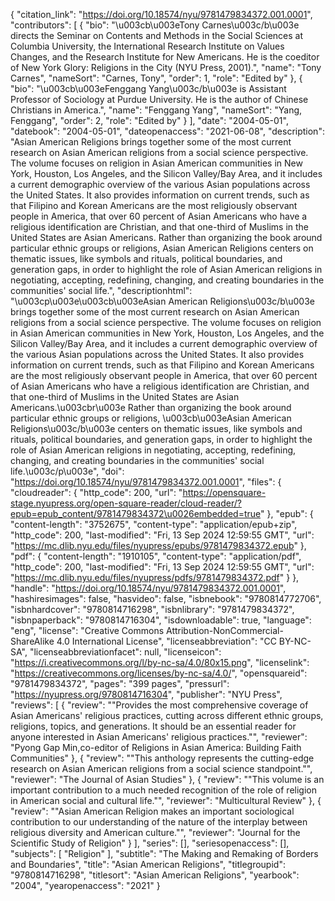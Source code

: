 {
   "citation_link": "https://doi.org/10.18574/nyu/9781479834372.001.0001",
   "contributors": [
     {
       "bio": "\u003cb\u003eTony Carnes\u003c/b\u003e directs the Seminar on Contents and Methods in the Social Sciences at Columbia University, the International Research Institute on Values Changes, and the Research Institute for New Americans. He is the coeditor of New York Glory: Religions in the City (NYU Press, 2001).",
       "name": "Tony Carnes",
       "nameSort": "Carnes, Tony",
       "order": 1,
       "role": "Edited by"
     },
     {
       "bio": "\u003cb\u003eFenggang Yang\u003c/b\u003e is Assistant Professor of Sociology at Purdue University. He is the author of Chinese Christians in America.",
       "name": "Fenggang Yang",
       "nameSort": "Yang, Fenggang",
       "order": 2,
       "role": "Edited by"
     }
   ],
   "date": "2004-05-01",
   "datebook": "2004-05-01",
   "dateopenaccess": "2021-06-08",
   "description": "Asian American Religions brings together some of the most current research on Asian American religions from a social science perspective. The volume focuses on religion in Asian American communities in New York, Houston, Los Angeles, and the Silicon Valley/Bay Area, and it includes a current demographic overview of the various Asian populations across the United States. It also provides information on current trends, such as that Filipino and Korean Americans are the most religiously observant people in America, that over 60 percent of Asian Americans who have a religious identification are Christian, and that one-third of Muslims in the United States are Asian Americans. Rather than organizing the book around particular ethnic groups or religions, Asian American Religions centers on thematic issues, like symbols and rituals, political boundaries, and generation gaps, in order to highlight the role of Asian American religions in negotiating, accepting, redefining, changing, and creating boundaries in the communities' social life.",
   "descriptionhtml": "\u003cp\u003e\u003cb\u003eAsian American Religions\u003c/b\u003e brings together some of the most current research on Asian American religions from a social science perspective. The volume focuses on religion in Asian American communities in New York, Houston, Los Angeles, and the Silicon Valley/Bay Area, and it includes a current demographic overview of the various Asian populations across the United States. It also provides information on current trends, such as that Filipino and Korean Americans are the most religiously observant people in America, that over 60 percent of Asian Americans who have a religious identification are Christian, and that one-third of Muslims in the United States are Asian Americans.\u003cbr\u003e Rather than organizing the book around particular ethnic groups or religions, \u003cb\u003eAsian American Religions\u003c/b\u003e centers on thematic issues, like symbols and rituals, political boundaries, and generation gaps, in order to highlight the role of Asian American religions in negotiating, accepting, redefining, changing, and creating boundaries in the communities' social life.\u003c/p\u003e",
   "doi": "https://doi.org/10.18574/nyu/9781479834372.001.0001",
   "files": {
     "cloudreader": {
       "http_code": 200,
       "url": "https://opensquare-stage.nyupress.org/open-square-reader/cloud-reader/?epub=epub_content/9781479834372\u0026embedded=true"
     },
     "epub": {
       "content-length": "3752675",
       "content-type": "application/epub+zip",
       "http_code": 200,
       "last-modified": "Fri, 13 Sep 2024 12:59:55 GMT",
       "url": "https://mc.dlib.nyu.edu/files/nyupress/epubs/9781479834372.epub"
     },
     "pdf": {
       "content-length": "1910105",
       "content-type": "application/pdf",
       "http_code": 200,
       "last-modified": "Fri, 13 Sep 2024 12:59:55 GMT",
       "url": "https://mc.dlib.nyu.edu/files/nyupress/pdfs/9781479834372.pdf"
     }
   },
   "handle": "https://doi.org/10.18574/nyu/9781479834372.001.0001",
   "hashiresimages": false,
   "hasvideo": false,
   "isbnebook": "9780814772706",
   "isbnhardcover": "9780814716298",
   "isbnlibrary": "9781479834372",
   "isbnpaperback": "9780814716304",
   "isdownloadable": true,
   "language": "eng",
   "license": "Creative Commons Attribution-NonCommercial-ShareAlike 4.0 International License",
   "licenseabbreviation": "CC BY-NC-SA",
   "licenseabbreviationfacet": null,
   "licenseicon": "https://i.creativecommons.org/l/by-nc-sa/4.0/80x15.png",
   "licenselink": "https://creativecommons.org/licenses/by-nc-sa/4.0/",
   "opensquareid": "9781479834372",
   "pages": "399 pages",
   "pressurl": "https://nyupress.org/9780814716304",
   "publisher": "NYU Press",
   "reviews": [
     {
       "review": "\"Provides the most comprehensive coverage of Asian Americans' religious practices, cutting across different ethnic groups, religions, topics, and generations.  It should be an essential reader for anyone interested in Asian Americans' religious practices.\"",
       "reviewer": "Pyong Gap Min,co-editor of Religions in Asian America: Building Faith Communities"
     },
     {
       "review": "\"This anthology represents the cutting-edge research on Asian American religions from a social science standpoint.\"",
       "reviewer": "The Journal of Asian Studies"
     },
     {
       "review": "\"This volume is an important contribution to a much needed recognition of the role of religion in American social and cultural life.\"",
       "reviewer": "Multicultural Review"
     },
     {
       "review": "\"Asian American Religion makes an important sociological contribution to our understanding of the nature of the interplay between religious diversity and American culture.\"",
       "reviewer": "Journal for the Scientific Study of Religion"
     }
   ],
   "series": [],
   "seriesopenaccess": [],
   "subjects": [
     "Religion"
   ],
   "subtitle": "The Making and Remaking of Borders and Boundaries",
   "title": "Asian American Religions",
   "titlegroupid": "9780814716298",
   "titlesort": "Asian American Religions",
   "yearbook": "2004",
   "yearopenaccess": "2021"
 }
